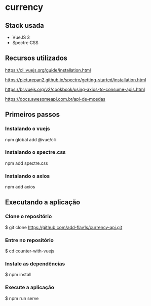 # currency

## Stack usada

- VueJS 3
- Spectre CSS

## Recursos utilizados

https://cli.vuejs.org/guide/installation.html

https://picturepan2.github.io/spectre/getting-started/installation.html

https://br.vuejs.org/v2/cookbook/using-axios-to-consume-apis.html

https://docs.awesomeapi.com.br/api-de-moedas

## Primeiros passos

### Instalando o vuejs

npm global add @vue/cli

### Instalando o spectre.css

npm add spectre.css

### Instalando o axios

npm add axios

## Executando a aplicação

### Clone o repositório

\$ git clone https://github.com/add-flav1s/currency-api.git

### Entre no repositório

\$ cd counter-with-vuejs

### Instale as dependências

\$ npm install

### Execute a aplicação

\$ npm run serve
